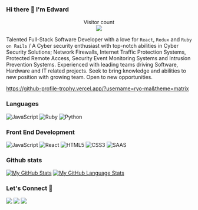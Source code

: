 ### Hi there 👋 I'm Edward

<!--
**white3d/white3d** is a ✨ _special_ ✨ repository because its `README.md` (this file) appears on your GitHub profile.

Here are some ideas to get you started:

- 🔭 I’m currently working on ...
- 🌱 I’m currently learning ...
- 👯 I’m looking to collaborate on ...
- 🤔 I’m looking for help with ...
- 💬 Ask me about ...
- 📫 How to reach me: ...
- 😄 Pronouns: ...
- ⚡ Fun fact: ...
-->

<p align="center"> 
  Visitor count<br>
  <img src="https://profile-counter.glitch.me/white3d/count.svg" />
</p>

Talented Full-Stack Software Developer with a love for `React`, `Redux` and `Ruby on Rails` / A Cyber security enthusiast with top-notch abilities in Cyber Security Solutions; Network Firewalls, Internet Traffic Protection Systems, Protected Remote Access, Security Event Monitoring Systems and Intrusion Prevention Systems. Experienced with leading teams driving Software, Hardware and IT related projects. Seek to bring knowledge and abilities to new position with growing team. Open to new opportunities.

https://github-profile-trophy.vercel.app/?username=ryo-ma&theme=matrix

### Languages
![JavaScript](https://icongr.am/devicon/javascript-original.svg?size=50&color=currentColor)
![Ruby](https://icongr.am/devicon/ruby-original.svg?size=50&color=currentColor)
![Python](https://icongr.am/devicon/python-original.svg?size=50&color=currentColor)
### Front End Development
![JavaScript](https://icongr.am/devicon/javascript-original.svg?size=50&color=currentColor)
![React](https://icongr.am/devicon/react-original.svg?size=50&color=currentColor)
![HTML5](https://icongr.am/devicon/html5-original.svg?size=50&color=currentColor)
![CSS3](https://icongr.am/devicon/css3-original.svg?size=50&color=currentColor)
![SAAS](https://icongr.am/devicon/sass-original.svg?size=50&color=currentColor)
### Github stats
[![My GitHub Stats](https://github-readme-stats.vercel.app/api/?username=white3d&count_private=true&theme=tokyonight&showicons=true)]()
[![My GitHub Language Stats](https://github-readme-stats.vercel.app/api/top-langs/?username=white3d&langs_count=5&theme=tokyonight)]()<h3 align="left">Let's Connect :handshake:</h3>
<div align="left">
<a target="_blank"
href="https://www.linkedin.com/in/edward-odhiambo-6a462a21b/"><img
src="https://img.shields.io/badge/-LinkedIn-0077b5?style=for-the-badge&logo=LinkedIn&logoColor=white"></img></a> <a target="_blank"
href="mailto:odhiambo.edward111@gmail.com"><img
src="https://img.shields.io/badge/-Gmail-D14836?style=for-the-badge&logo=Gmail&logoColor=white"></img></a> <a target="_blank"
href="https://twitter.com/odhiambo_ed"><img
src="https://img.shields.io/badge/-Twitter-1DA1F2?style=for-the-badge&logo=Twitter&logoColor=white"></img></a>
<div/>
